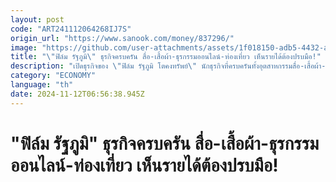 ```yaml
---
layout: post
code: "ART241112064268IJ7S"
origin_url: "https://www.sanook.com/money/837296/"
image: "https://github.com/user-attachments/assets/1f018150-adb5-4432-af78-5174125f1d5c"
title: "\"ฟิล์ม รัฐภูมิ\" ธุรกิจครบครัน สื่อ-เสื้อผ้า-ธุรกรรมออนไลน์-ท่องเที่ยว เห็นรายได้ต้องปรบมือ!"
description: "เปิดธุรกิจของ \"ฟิล์ม รัฐภูมิ โตคงทรัพย์\" นักธุรกิจที่ครบครันทั้งอุตสาหกรรมสื่อ-เสื้อผ้า-ธุรกรรมออนไลน์-ท่องเที่ยว หากนับรายได้รวมกันในแต่ละปีจะต้องขอขอปรบมือให้กันเลยทีเดียว"
category: "ECONOMY"
language: "th"
date: 2024-11-12T06:56:38.945Z
---
```


# "ฟิล์ม รัฐภูมิ" ธุรกิจครบครัน สื่อ-เสื้อผ้า-ธุรกรรมออนไลน์-ท่องเที่ยว เห็นรายได้ต้องปรบมือ!
